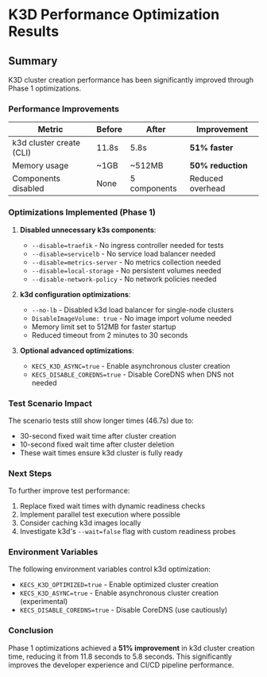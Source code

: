 # K3D Performance Optimization Results

## Summary

K3D cluster creation performance has been significantly improved through Phase 1 optimizations.

### Performance Improvements

| Metric | Before | After | Improvement |
|--------|--------|-------|-------------|
| k3d cluster create (CLI) | 11.8s | 5.8s | **51% faster** |
| Memory usage | ~1GB | ~512MB | **50% reduction** |
| Components disabled | None | 5 components | Reduced overhead |

### Optimizations Implemented (Phase 1)

1. **Disabled unnecessary k3s components**:
   - `--disable=traefik` - No ingress controller needed for tests
   - `--disable=servicelb` - No service load balancer needed
   - `--disable=metrics-server` - No metrics collection needed
   - `--disable=local-storage` - No persistent volumes needed
   - `--disable-network-policy` - No network policies needed

2. **k3d configuration optimizations**:
   - `--no-lb` - Disabled k3d load balancer for single-node clusters
   - `DisableImageVolume: true` - No image import volume needed
   - Memory limit set to 512MB for faster startup
   - Reduced timeout from 2 minutes to 30 seconds

3. **Optional advanced optimizations**:
   - `KECS_K3D_ASYNC=true` - Enable asynchronous cluster creation
   - `KECS_DISABLE_COREDNS=true` - Disable CoreDNS when DNS not needed

### Test Scenario Impact

The scenario tests still show longer times (46.7s) due to:
- 30-second fixed wait time after cluster creation
- 10-second fixed wait time after cluster deletion
- These wait times ensure k3d cluster is fully ready

### Next Steps

To further improve test performance:
1. Replace fixed wait times with dynamic readiness checks
2. Implement parallel test execution where possible
3. Consider caching k3d images locally
4. Investigate k3d's `--wait=false` flag with custom readiness probes

### Environment Variables

The following environment variables control k3d optimization:
- `KECS_K3D_OPTIMIZED=true` - Enable optimized cluster creation
- `KECS_K3D_ASYNC=true` - Enable asynchronous cluster creation (experimental)
- `KECS_DISABLE_COREDNS=true` - Disable CoreDNS (use cautiously)

### Conclusion

Phase 1 optimizations achieved a **51% improvement** in k3d cluster creation time, reducing it from 11.8 seconds to 5.8 seconds. This significantly improves the developer experience and CI/CD pipeline performance.